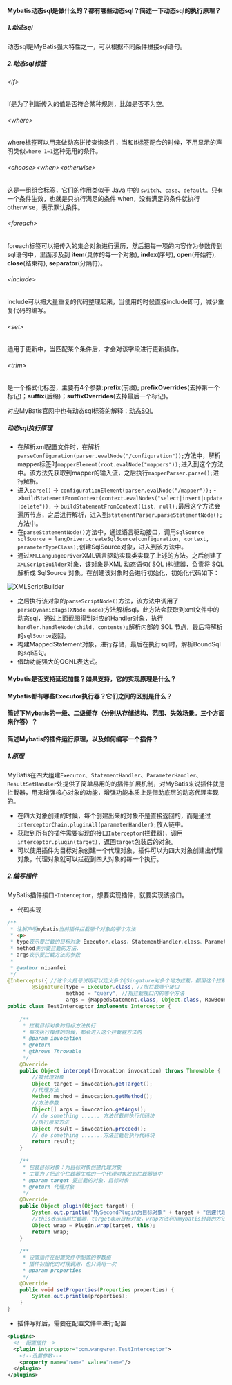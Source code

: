 #### Mybatis动态sql是做什么的？都有哪些动态sql？简述一下动态sql的执行原理？

##### 1.动态sql

动态sql是MyBatis强大特性之一，可以根据不同条件拼接sql语句。

##### 2.动态sql标签

###### \<if\>

if是为了判断传入的值是否符合某种规则，比如是否不为空。

###### \<where\>

where标签可以用来做动态拼接查询条件，当和if标签配合的时候，不用显示的声明类似`where 1=1`这种无用的条件。

###### \<choose\>\<when\>\<otherwise\>

这是一组组合标签，它们的作用类似于 Java 中的 `switch`、`case`、`default`。只有一个条件生效，也就是只执行满足的条件 when，没有满足的条件就执行 otherwise，表示默认条件。

###### \<foreach\>

foreach标签可以把传入的集合对象进行遍历，然后把每一项的内容作为参数传到sql语句中，里面涉及到 **item**(具体的每一个对象), **index**(序号), **open**(开始符), **close**(结束符), **separator**(分隔符)。

###### \<include\>

include可以把大量重复的代码整理起来，当使用的时候直接include即可，减少重复代码的编写。

###### \<set\>

适用于更新中，当匹配某个条件后，才会对该字段进行更新操作。

###### \<trim\>

是一个格式化标签，主要有4个参数:**prefix**(前缀); **prefixOverrides**(去掉第一个标记)；**suffix**(后缀)；**suffixOverrides**(去掉最后一个标记)。

对应MyBatis官网中也有动态sql标签的解释：[动态SQL](https://mybatis.org/mybatis-3/zh/dynamic-sql.html)

##### 动态sql执行原理

- 在解析xml配置文件时，在解析`parseConfiguration(parser.evalNode("/configuration"));`方法中，解析mapper标签时`mapperElement(root.evalNode("mappers"));`进入到这个方法中。该方法先获取到mapper的输入流，之后执行`mapperParser.parse();`进行解析。
- 进入`parse()` -> `configurationElement(parser.evalNode("/mapper"));` ->`buildStatementFromContext(context.evalNodes("select|insert|update|delete"));` -> `buildStatementFromContext(list, null);`最后这个方法会遍历节点，之后进行解析，进入到`statementParser.parseStatementNode();`方法中。
- 在`parseStatementNode()`方法中，通过语言驱动接口，调用`SqlSource sqlSource = langDriver.createSqlSource(configuration, context, parameterTypeClass);`创建SqlSource对象，进入到该方法中。
- 通过`XMLLanguageDriver`XML语言驱动实现类实现了上述的方法。之后创建了`XMLScriptBuilder`对象，该对象是XML 动态语句( SQL )构建器，负责将 SQL 解析成 SqlSource 对象。在创建该对象时会进行初始化，初始化代码如下：

![XMLScriptBuilder](https://imagebed-1259286100.cos.ap-beijing.myqcloud.com/img/2020-07-28_23-40-44.png)

- 之后执行该对象的`parseScriptNode()`方法，该方法中调用了`parseDynamicTags(XNode node)`方法解析sql，此方法会获取到xml文件中的动态sql，通过上面截图得到对应的Handler对象，执行`handler.handleNode(child, contents);`解析内部的 SQL 节点，最后将解析的`sqlSource`返回。
- 构建MappedStatement对象，进行存储，最后在执行sql时，解析BoundSql的sql语句。
- 借助功能强大的OGNL表达式。

#### Mybatis是否支持延迟加载？如果支持，它的实现原理是什么？





#### Mybatis都有哪些Executor执行器？它们之间的区别是什么？





#### 简述下Mybatis的一级、二级缓存（分别从存储结构、范围、失效场景。三个方面来作答）？





#### 简述Mybatis的插件运行原理，以及如何编写一个插件？

##### 1.原理

MyBatis在四大组建`Executor`、`StatementHandler`、`ParameterHandler`、`ResultSetHandler`处提供了简单易用的的插件扩展机制，对MyBatis来说插件就是拦截器，用来增强核心对象的功能，增强功能本质上是借助底层的动态代理实现的。

- 在四大对象创建的时候，每个创建出来的对象不是直接返回的，而是通过`interceptorChain.pluginAll(parameterHandler);`放入链中。
- 获取到所有的插件需要实现的接口`Interceptor`(拦截器)，调用`interceptor.plugin(target)`，返回`target`包装后的对象。
- 可以使用插件为目标对象创建一个代理对象，插件可以为四大对象创建出代理对象，代理对象就可以拦截到四大对象的每一个执行。

##### 2.编写插件

MyBatis插件接口-`Interceptor`，想要实现插件，就要实现该接口。

- 代码实现

```java
/**
 * 注解声明mybatis当前插件拦截哪个对象的哪个方法
 * <p>
 * type表示要拦截的目标对象 Executor.class、StatementHandler.class、ParameterHandler.class、 ResultSetHandler.class
 * method表示要拦截的方法，
 * args表示要拦截方法的参数
 *
 * @author niuanfei
 */
@Intercepts({ //这个大括号说明可以定义多个@Singature对多个地方拦截，都用这个拦截器
        @Signature(type = Executor.class, //指拦截哪个接口
                   method = "query", //指拦截接口内的哪个方法
                   args = {MappedStatement.class, Object.class, RowBounds.class, ResultHandler.class})}) //指接口内拦截方法的参数，不要多也不要少
public class TestInterceptor implements Interceptor {
 
    /**
     * 拦截目标对象的目标方法执行
     * 每次执行操作的时候，都会进入这个拦截器方法内
     * @param invocation
     * @return
     * @throws Throwable
     */
    @Override
    public Object intercept(Invocation invocation) throws Throwable {
        //被代理对象
        Object target = invocation.getTarget();
        //代理方法
        Method method = invocation.getMethod();
        //方法参数
        Object[] args = invocation.getArgs();
        // do something ...... 方法拦截前执行代码块
        //执行原来方法
        Object result = invocation.proceed();
        // do something .......方法拦截后执行代码块
        return result;
    }
 
    /**
     * 包装目标对象：为目标对象创建代理对象
     * 主要为了把这个拦截器生成的一个代理对象放到拦截器链中
     * @param target 要拦截的对象，目标对象
     * @return 代理对象
     */
    @Override
    public Object plugin(Object target) {
        System.out.println("MySecondPlugin为目标对象" + target + "创建代理对象");
        //this表示当前拦截器，target表示目标对象，wrap方法利用mybatis封装的方法为目标对象创建代理对象（没有拦截的对象会直接返回，不会创建代理对象）
        Object wrap = Plugin.wrap(target, this);
        return wrap;
    }
 
    /**
     * 设置插件在配置文件中配置的参数值
     * 插件初始化的时候调用，也只调用一次
     * @param properties
     */
    @Override
    public void setProperties(Properties properties) {
        System.out.println(properties);
    }
}
```

- 插件写好后，需要在配置文件中进行配置

```xml
<plugins>
  <!--配置插件-->
  <plugin interceptor="com.wangwren.TestInterceptor">
    <!--设置参数-->
    <property name="name" value="name"/>
  </plugin>
</plugins>
```

















